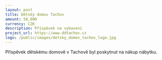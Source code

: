 ```yaml
---
layout: post
title: Dětský domov Tachov
amount: 50,000
currency: CZK
description: Příspěvek na vybavení
project_url: https://www.ddtachov.cz
logo: /public/images/detsky_domov_tachov_logo.jpg
---
```


Příspěvek dětskému domově v Tachově byl poskytnut na nákup nábytku.
